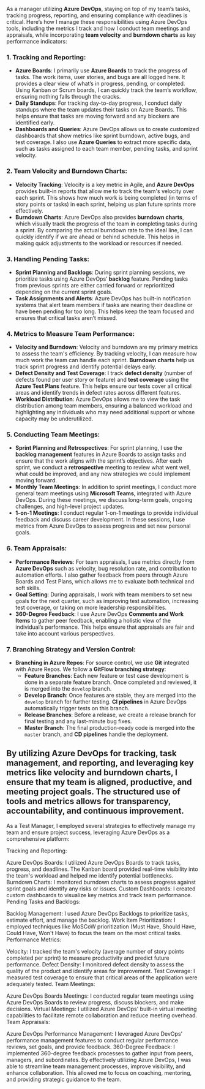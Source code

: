 As a manager utilizing **Azure DevOps**, staying on top of my team’s tasks, tracking progress, reporting, and ensuring compliance with deadlines is critical. Here’s how I manage these responsibilities using Azure DevOps tools, including the metrics I track and how I conduct team meetings and appraisals, while incorporating **team velocity** and **burndown charts** as key performance indicators:

### 1. **Tracking and Reporting:**
   - **Azure Boards**: I primarily use **Azure Boards** to track the progress of tasks. The work items, user stories, and bugs are all logged here. It provides a clear view of what’s in progress, pending, or completed. Using Kanban or Scrum boards, I can quickly track the team’s workflow, ensuring nothing falls through the cracks.
   - **Daily Standups**: For tracking day-to-day progress, I conduct daily standups where the team updates their tasks on Azure Boards. This helps ensure that tasks are moving forward and any blockers are identified early.
   - **Dashboards and Queries**: Azure DevOps allows us to create customized dashboards that show metrics like sprint burndown, active bugs, and test coverage. I also use **Azure Queries** to extract more specific data, such as tasks assigned to each team member, pending tasks, and sprint velocity.

### 2. **Team Velocity and Burndown Charts:**
   - **Velocity Tracking**: Velocity is a key metric in Agile, and **Azure DevOps** provides built-in reports that allow me to track the team's velocity over each sprint. This shows how much work is being completed (in terms of story points or tasks) in each sprint, helping us plan future sprints more effectively.
   - **Burndown Charts**: Azure DevOps also provides **burndown charts**, which visually track the progress of the team in completing tasks during a sprint. By comparing the actual burndown rate to the ideal line, I can quickly identify if we are ahead or behind schedule. This helps in making quick adjustments to the workload or resources if needed.

### 3. **Handling Pending Tasks:**
   - **Sprint Planning and Backlogs**: During sprint planning sessions, we prioritize tasks using Azure DevOps’ **backlog** feature. Pending tasks from previous sprints are either carried forward or reprioritized depending on the current sprint goals.
   - **Task Assignments and Alerts**: Azure DevOps has built-in notification systems that alert team members if tasks are nearing their deadline or have been pending for too long. This helps keep the team focused and ensures that critical tasks aren’t missed.

### 4. **Metrics to Measure Team Performance:**
   - **Velocity and Burndown**: Velocity and burndown are my primary metrics to assess the team's efficiency. By tracking velocity, I can measure how much work the team can handle each sprint. **Burndown charts** help us track sprint progress and identify potential delays early.
   - **Defect Density and Test Coverage**: I track **defect density** (number of defects found per user story or feature) and **test coverage** using the **Azure Test Plans** feature. This helps ensure our tests cover all critical areas and identify trends in defect rates across different features.
   - **Workload Distribution**: Azure DevOps allows me to view the task distribution among team members, ensuring a balanced workload and highlighting any individuals who may need additional support or whose capacity may be underutilized.

### 5. **Conducting Team Meetings:**
   - **Sprint Planning and Retrospectives**: For sprint planning, I use the **backlog management** features in Azure Boards to assign tasks and ensure that the work aligns with the sprint’s objectives. After each sprint, we conduct a **retrospective** meeting to review what went well, what could be improved, and any new strategies we could implement moving forward.
   - **Monthly Team Meetings**: In addition to sprint meetings, I conduct more general team meetings using **Microsoft Teams**, integrated with Azure DevOps. During these meetings, we discuss long-term goals, ongoing challenges, and high-level project updates.
   - **1-on-1 Meetings**: I conduct regular 1-on-1 meetings to provide individual feedback and discuss career development. In these sessions, I use metrics from Azure DevOps to assess progress and set new personal goals.

### 6. **Team Appraisals:**
   - **Performance Reviews**: For team appraisals, I use metrics directly from **Azure DevOps** such as velocity, bug resolution rate, and contribution to automation efforts. I also gather feedback from peers through Azure Boards and Test Plans, which allows me to evaluate both technical and soft skills.
   - **Goal Setting**: During appraisals, I work with team members to set new goals for the next quarter, such as improving test automation, increasing test coverage, or taking on more leadership responsibilities.
   - **360-Degree Feedback**: I use Azure DevOps **Comments and Work Items** to gather peer feedback, enabling a holistic view of the individual’s performance. This helps ensure that appraisals are fair and take into account various perspectives.

### 7. **Branching Strategy and Version Control:**
   - **Branching in Azure Repos**: For source control, we use **Git** integrated with Azure Repos. We follow a **GitFlow branching strategy**:
     - **Feature Branches**: Each new feature or test case development is done in a separate feature branch. Once completed and reviewed, it is merged into the `develop` branch.
     - **Develop Branch**: Once features are stable, they are merged into the `develop` branch for further testing. **CI pipelines** in Azure DevOps automatically trigger tests on this branch.
     - **Release Branches**: Before a release, we create a release branch for final testing and any last-minute bug fixes.
     - **Master Branch**: The final production-ready code is merged into the `master` branch, and **CD pipelines** handle the deployment.

By utilizing **Azure DevOps** for tracking, task management, and reporting, and leveraging key metrics like **velocity** and **burndown charts**, I ensure that my team is aligned, productive, and meeting project goals. The structured use of tools and metrics allows for transparency, accountability, and continuous improvement.
-----------------------------------------------------------------------------------
As a Test Manager, I employed several strategies to effectively manage my team and ensure project success, leveraging Azure DevOps as a comprehensive platform:

Tracking and Reporting:

Azure DevOps Boards: I utilized Azure DevOps Boards to track tasks, progress, and deadlines. The Kanban board provided real-time visibility into the team's workload and helped me identify potential bottlenecks.
Burndown Charts: I monitored burndown charts to assess progress against sprint goals and identify any risks or issues.
Custom Dashboards: I created custom dashboards to visualize key metrics and track team performance.
Pending Tasks and Backlogs:

Backlog Management: I used Azure DevOps Backlogs to prioritize tasks, estimate effort, and manage the backlog.
Work Item Prioritization: I employed techniques like MoSCoW prioritization (Must Have, Should Have, Could Have, Won't Have) to focus the team on the most critical tasks.
Performance Metrics:

Velocity: I tracked the team's velocity (average number of story points completed per sprint) to measure productivity and predict future performance.
Defect Density: I monitored defect density to assess the quality of the product and identify areas for improvement.
Test Coverage: I measured test coverage to ensure that critical areas of the application were adequately tested.
Team Meetings:

Azure DevOps Boards Meetings: I conducted regular team meetings using Azure DevOps Boards to review progress, discuss blockers, and make decisions.
Virtual Meetings: I utilized Azure DevOps' built-in virtual meeting capabilities to facilitate remote collaboration and reduce meeting overhead.
Team Appraisals:

Azure DevOps Performance Management: I leveraged Azure DevOps' performance management features to conduct regular performance reviews, set goals, and provide feedback.
360-Degree Feedback: I implemented 360-degree feedback processes to gather input from peers, managers, and subordinates.
By effectively utilizing Azure DevOps, I was able to streamline team management processes, improve visibility, and enhance collaboration. This allowed me to focus on coaching, mentoring, and providing strategic guidance to the team.